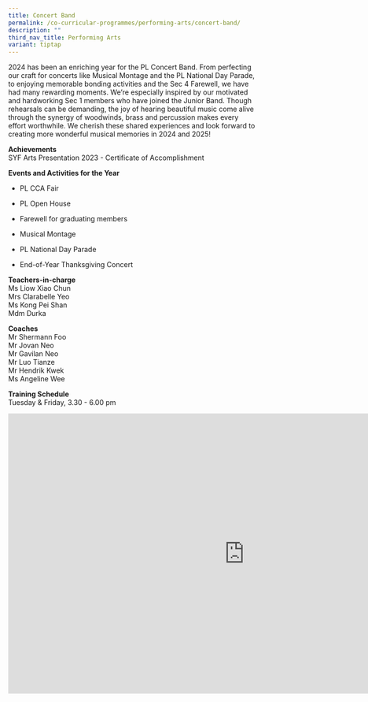 ```yaml
---
title: Concert Band
permalink: /co-curricular-programmes/performing-arts/concert-band/
description: ""
third_nav_title: Performing Arts
variant: tiptap
---
```

<p>2024 has been an enriching year for the PL Concert Band. From perfecting
our craft for concerts like Musical Montage and the PL National Day Parade,
to enjoying memorable bonding activities and the Sec 4 Farewell, we have
had many rewarding moments. We’re especially inspired by our motivated
and hardworking Sec 1 members who have joined the Junior Band. Though rehearsals
can be demanding, the joy of hearing beautiful music come alive through
the synergy of woodwinds, brass and percussion makes every effort worthwhile.
We cherish these shared experiences and look forward to creating more wonderful
musical memories in 2024 and 2025!</p>
<p><strong>Achievements</strong> 
<br>SYF Arts Presentation 2023 - Certificate of Accomplishment</p>
<p><strong>Events and Activities for the Year </strong>
</p>
<ul data-tight="true" class="tight">
<li>
<p>PL CCA Fair</p>
</li>
<li>
<p>PL Open House</p>
</li>
<li>
<p>Farewell for graduating members</p>
</li>
<li>
<p>Musical Montage</p>
</li>
<li>
<p>PL National Day Parade</p>
</li>
<li>
<p>End-of-Year Thanksgiving Concert</p>
</li>
</ul>
<p><strong>Teachers-in-charge</strong> 
<br>Ms Liow Xiao Chun
<br>Mrs Clarabelle Yeo
<br>Ms Kong Pei Shan
<br>Mdm Durka</p>
<p><strong>Coaches</strong> 
<br>Mr Shermann Foo
<br>Mr Jovan Neo
<br>Mr Gavilan Neo
<br>Mr Luo Tianze
<br>Mr Hendrik Kwek
<br>Ms Angeline Wee</p>
<p><strong>Training Schedule</strong> 
<br>Tuesday &amp; Friday, 3.30 - 6.00 pm</p>
<div class="iframe-wrapper">
<iframe height="569" width="960" allowfullscreen="true" frameborder="0" src="https://docs.google.com/presentation/d/10tugYN8GtBE52v_BdfFSEKUu9LE83PQWM8u0XpkbKJQ/embed?start=true&amp;loop=true&amp;delayms=3000"></iframe>
</div>
<p></p>